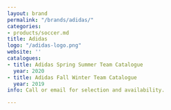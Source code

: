 ```yaml
---
layout: brand
permalink: "/brands/adidas/"
categories:
- products/soccer.md
title: Adidas
logo: "/adidas-logo.png"
website: ''
catalogues:
- title: Adidas Spring Summer Team Catalogue
  year: 2020
- title: Adidas Fall Winter Team Catalogue
  year: 2019
info: Call or email for selection and availability.

---
```

